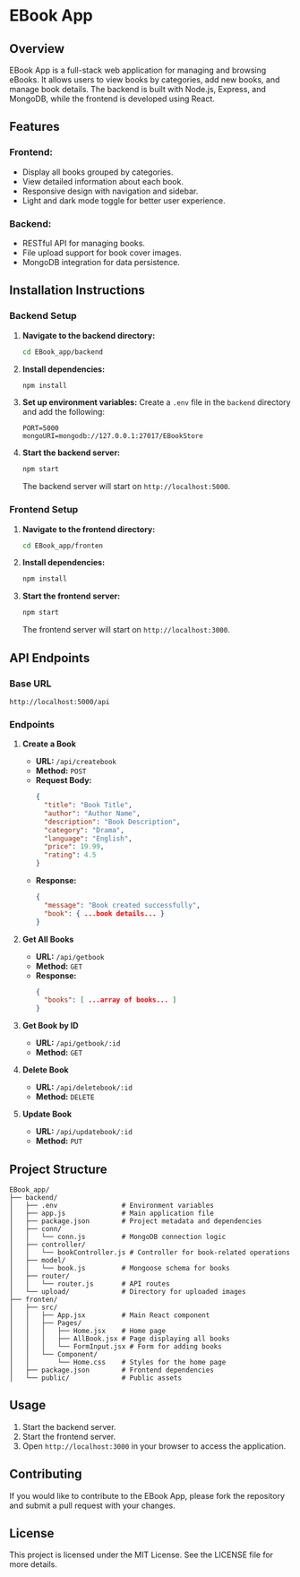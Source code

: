 # EBook App

## Overview
EBook App is a full-stack web application for managing and browsing eBooks. It allows users to view books by categories, add new books, and manage book details. The backend is built with Node.js, Express, and MongoDB, while the frontend is developed using React.

## Features
### Frontend:
- Display all books grouped by categories.
- View detailed information about each book.
- Responsive design with navigation and sidebar.
- Light and dark mode toggle for better user experience.

### Backend:
- RESTful API for managing books.
- File upload support for book cover images.
- MongoDB integration for data persistence.

## Installation Instructions

### Backend Setup
1. **Navigate to the backend directory:**
   ```bash
   cd EBook_app/backend
   ```

2. **Install dependencies:**
   ```bash
   npm install
   ```

3. **Set up environment variables:**
   Create a `.env` file in the `backend` directory and add the following:
   ```env
   PORT=5000
   mongoURI=mongodb://127.0.0.1:27017/EBookStore
   ```

4. **Start the backend server:**
   ```bash
   npm start
   ```
   The backend server will start on `http://localhost:5000`.

### Frontend Setup
1. **Navigate to the frontend directory:**
   ```bash
   cd EBook_app/fronten
   ```

2. **Install dependencies:**
   ```bash
   npm install
   ```

3. **Start the frontend server:**
   ```bash
   npm start
   ```
   The frontend server will start on `http://localhost:3000`.

## API Endpoints
### Base URL
`http://localhost:5000/api`

### Endpoints
1. **Create a Book**
   - **URL:** `/api/createbook`
   - **Method:** `POST`
   - **Request Body:**
     ```json
     {
       "title": "Book Title",
       "author": "Author Name",
       "description": "Book Description",
       "category": "Drama",
       "language": "English",
       "price": 19.99,
       "rating": 4.5
     }
     ```
   - **Response:**
     ```json
     {
       "message": "Book created successfully",
       "book": { ...book details... }
     }
     ```

2. **Get All Books**
   - **URL:** `/api/getbook`
   - **Method:** `GET`
   - **Response:**
     ```json
     {
       "books": [ ...array of books... ]
     }
     ```

3. **Get Book by ID**
   - **URL:** `/api/getbook/:id`
   - **Method:** `GET`

4. **Delete Book**
   - **URL:** `/api/deletebook/:id`
   - **Method:** `DELETE`

5. **Update Book**
   - **URL:** `/api/updatebook/:id`
   - **Method:** `PUT`

## Project Structure
```
EBook_app/
├── backend/
│   ├── .env                # Environment variables
│   ├── app.js              # Main application file
│   ├── package.json        # Project metadata and dependencies
│   ├── conn/
│   │   └── conn.js         # MongoDB connection logic
│   ├── controller/
│   │   └── bookController.js # Controller for book-related operations
│   ├── model/
│   │   └── book.js         # Mongoose schema for books
│   ├── router/
│   │   └── router.js       # API routes
│   └── upload/             # Directory for uploaded images
├── fronten/
│   ├── src/
│   │   ├── App.jsx         # Main React component
│   │   ├── Pages/
│   │   │   ├── Home.jsx    # Home page
│   │   │   ├── AllBook.jsx # Page displaying all books
│   │   │   └── FormInput.jsx # Form for adding books
│   │   └── Component/
│   │       └── Home.css    # Styles for the home page
│   ├── package.json        # Frontend dependencies
│   └── public/             # Public assets
```

## Usage
1. Start the backend server.
2. Start the frontend server.
3. Open `http://localhost:3000` in your browser to access the application.

## Contributing
If you would like to contribute to the EBook App, please fork the repository and submit a pull request with your changes.

## License
This project is licensed under the MIT License. See the LICENSE file for more details.